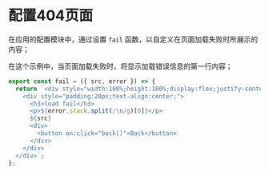 <template is="exm-article">
<a href="../../publics/examples/set404/demo.html" preview demo></a>
<a href="../../publics/examples/set404/app-config.mjs" main demo></a>
<a href="../../publics/examples/set404/page1.html" demo></a>
</template>

# 配置404页面

在应用的配置模块中，通过设置 `fail` 函数，以自定义在页面加载失败时所展示的内容；

在这个示例中，当页面加载失败时，将显示加载错误信息的第一行内容；

```javascript
export const fail = ({ src, error }) => {
  return `<div style="width:100%;height:100%;display:flex;justify-content:center;align-items:center;word-break:break-all;" data-testid="error-container">
    <div style="padding:20px;text-align:center;">
      <h3>load fail</h3>
      <p>${error.stack.split(/\n/g)[0]}</p>
      ${src}
      <div>
        <button on:click="back()">Back</button>
      </div>
    </div>
  </div>`;
};
```

